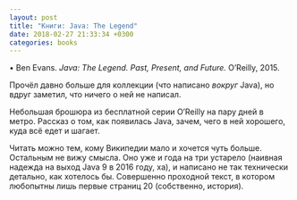 ```yaml
---
layout: post
title: "Книги: Java: The Legend"
date: 2018-02-27 21:33:34 +0300
categories: books
---
```

• Ben Evans. *Java: The Legend. Past, Present, and Future.* O’Reilly, 2015.

Прочёл давно больше для коллекции (что написано *вокруг* Java), но вдруг заметил, что ничего о ней не написал.

Небольшая брошюра из бесплатной серии O’Reilly на пару дней в метро. Рассказ о том, как появилась Java, зачем, чего в ней хорошего, куда всё едет и шагает.

Читать можно тем, кому Википедии мало и хочется чуть больше. Остальным не вижу смысла. Оно уже и года на три устарело (наивная надежда на выход Java 9 в 2016 году, ха), и написано не так технически детально, как хотелось бы. Совершенно проходной текст, в котором любопытны лишь первые страниц 20 (собственно, история).
